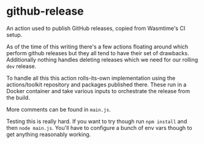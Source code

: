 # github-release

An action used to publish GitHub releases, copied from Wasmtime's CI setup.

As of the time of this writing there's a few actions floating around which
perform github releases but they all tend to have their set of drawbacks.
Additionally nothing handles deleting releases which we need for our rolling
`dev` release.

To handle all this this action rolls-its-own implementation using the
actions/toolkit repository and packages published there. These run in a Docker
container and take various inputs to orchestrate the release from the build.

More comments can be found in `main.js`.

Testing this is really hard. If you want to try though run `npm install` and
then `node main.js`. You'll have to configure a bunch of env vars though to get
anything reasonably working.
